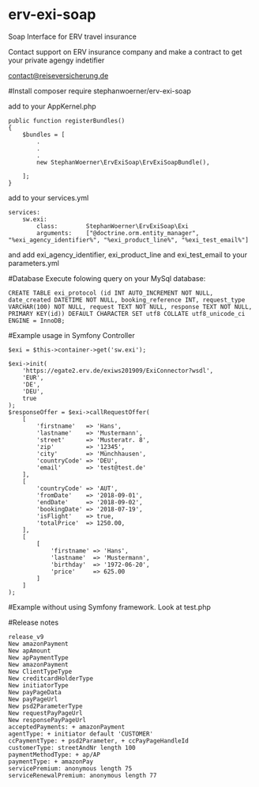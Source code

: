 # erv-exi-soap
Soap Interface for ERV travel insurance 

Contact support on ERV insurance company and make a contract to get your private agengy indetifier

contact@reiseversicherung.de

#Install
composer require stephanwoerner/erv-exi-soap

add to your AppKernel.php 
```` 
public function registerBundles()
{
    $bundles = [
        .
        .
        .
        new StephanWoerner\ErvExiSoap\ErvExiSoapBundle(),
    
    ];
}
````
add to your services.yml
````
services:
    sw.exi:
        class:        StephanWoerner\ErvExiSoap\Exi
        arguments:    ["@doctrine.orm.entity_manager", "%exi_agency_identifier%", "%exi_product_line%", "%exi_test_email%"]

````
and add exi_agency_identifier, exi_product_line and exi_test_email to your parameters.yml

#Database
Execute folowing query on your MySql database:

````
CREATE TABLE exi_protocol (id INT AUTO_INCREMENT NOT NULL, date_created DATETIME NOT NULL, booking_reference INT, request_type VARCHAR(100) NOT NULL, request TEXT NOT NULL, response TEXT NOT NULL, PRIMARY KEY(id)) DEFAULT CHARACTER SET utf8 COLLATE utf8_unicode_ci ENGINE = InnoDB;
````

#Example usage in Symfony Controller
````
$exi = $this->container->get('sw.exi');

$exi->init(
    'https://egate2.erv.de/exiws201909/ExiConnector?wsdl',
    'EUR',
    'DE',
    'DEU',
    true
);
$responseOffer = $exi->callRequestOffer(
    [
        'firstname'   => 'Hans',
        'lastname'    => 'Mustermann',
        'street'      => 'Musteratr. 8',
        'zip'         => '12345',
        'city'        => 'Münchhausen',
        'countryCode' => 'DEU',
        'email'       => 'test@test.de'
    ],
    [
        'countryCode' => 'AUT',
        'fromDate'    => '2018-09-01',
        'endDate'     => '2018-09-02',
        'bookingDate' => '2018-07-19',
        'isFlight'    => true,
        'totalPrice'  => 1250.00,
    ],
    [
        [
            'firstname' => 'Hans',
            'lastname'  => 'Mustermann',
            'birthday'  => '1972-06-20',
            'price'     => 625.00
        ]
    ]
);
````

#Example without using Symfony framework.
Look at test.php


#Release notes
````
release_v9
New amazonPayment
New apAmount
New apPaymentType
New amazonPayment
New ClientTypeType
New creditcardHolderType
New initiatorType
New payPageData
New payPageUrl
New psd2ParameterType
New requestPayPageUrl
New responsePayPageUrl
acceptedPayments: + amazonPayment
agentType: + initiator default 'CUSTOMER'
ccPaymentType: + psd2Parameter, + ccPayPageHandleId
customerType: streetAndNr length 100
paymentMethodType: + ap/AP
paymentType: + amazonPay
servicePremium: anonymous length 75
serviceRenewalPremium: anonymous length 77
````